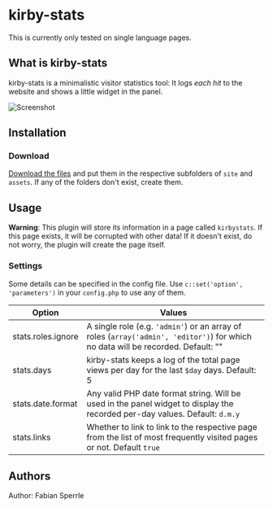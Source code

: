 # kirby-stats

This is currently only tested on single language pages.

## What is kirby-stats

kirby-stats is a minimalistic visitor statistics tool: It logs *each hit* to the website and shows a little widget in the panel.

![Screenshot](http://i.imgur.com/CT2PhWe.jpg)

## Installation
### Download
[Download the files](https://github.com/FabianSperrle/kirby-stats/archive/master.zip) and put them in the respective subfolders of `site` and `assets`. If any of the folders don't exist, create them.

## Usage

**Warning**: This plugin will store its information in a page called `kirbystats`. If this page exists, it will be corrupted with other data! If it doesn't exist, do not worry, the plugin will create the page itself.

### Settings

Some details can be specified in the config file. Use `c::set('option', 'parameters')` in your `config.php` to use any of them.

Option | Values
-------|--------
stats.roles.ignore | A single role (e.g. `'admin'`) or an array of roles (`array('admin', 'editor')`) for which no data will be recorded. Default: ""
stats.days | kirby-stats keeps a log of the total page views per day for the last `$day` days. Default: 5
stats.date.format | Any valid PHP date format string. Will be used in the panel widget to display the recorded per-day values. Default: `d.m.y`
stats.links | Whether to link to link to the respective page from the list of most frequently visited pages or not. Default `true`

## Authors

Author: Fabian Sperrle
